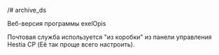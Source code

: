 /# archive_ds

Веб-версия программы exelOpis

Почтовая служба используется "из коробки" из панели управления Hestia CP (Её так проще всего настроить). 

